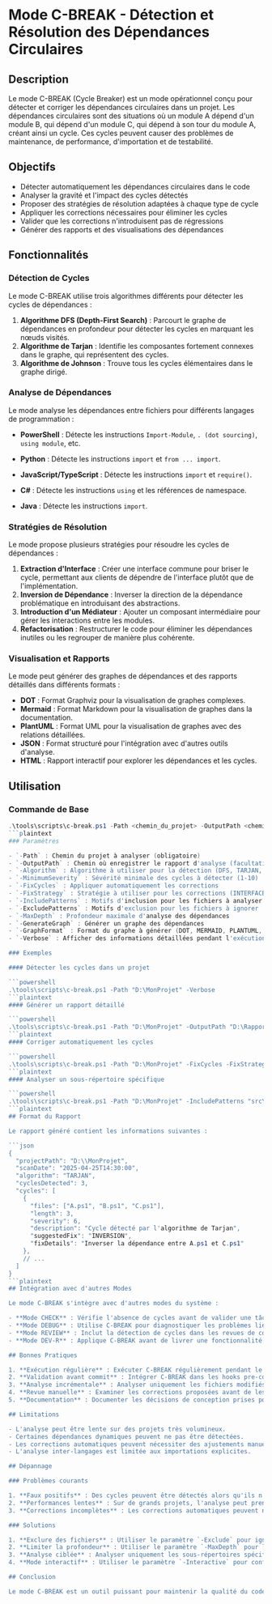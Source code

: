 # Mode C-BREAK - Détection et Résolution des Dépendances Circulaires

## Description

Le mode C-BREAK (Cycle Breaker) est un mode opérationnel conçu pour détecter et corriger les dépendances circulaires dans un projet. Les dépendances circulaires sont des situations où un module A dépend d'un module B, qui dépend d'un module C, qui dépend à son tour du module A, créant ainsi un cycle. Ces cycles peuvent causer des problèmes de maintenance, de performance, d'importation et de testabilité.

## Objectifs

- Détecter automatiquement les dépendances circulaires dans le code
- Analyser la gravité et l'impact des cycles détectés
- Proposer des stratégies de résolution adaptées à chaque type de cycle
- Appliquer les corrections nécessaires pour éliminer les cycles
- Valider que les corrections n'introduisent pas de régressions
- Générer des rapports et des visualisations des dépendances

## Fonctionnalités

### Détection de Cycles

Le mode C-BREAK utilise trois algorithmes différents pour détecter les cycles de dépendances :

1. **Algorithme DFS (Depth-First Search)** : Parcourt le graphe de dépendances en profondeur pour détecter les cycles en marquant les nœuds visités.
2. **Algorithme de Tarjan** : Identifie les composantes fortement connexes dans le graphe, qui représentent des cycles.
3. **Algorithme de Johnson** : Trouve tous les cycles élémentaires dans le graphe dirigé.

### Analyse de Dépendances

Le mode analyse les dépendances entre fichiers pour différents langages de programmation :

- **PowerShell** : Détecte les instructions `Import-Module`, `. (dot sourcing)`, `using module`, etc.
- **Python** : Détecte les instructions `import` et `from ... import`.
- **JavaScript/TypeScript** : Détecte les instructions `import` et `require()`.
- **C#** : Détecte les instructions `using` et les références de namespace.

- **Java** : Détecte les instructions `import`.

### Stratégies de Résolution

Le mode propose plusieurs stratégies pour résoudre les cycles de dépendances :

1. **Extraction d'Interface** : Créer une interface commune pour briser le cycle, permettant aux clients de dépendre de l'interface plutôt que de l'implémentation.
2. **Inversion de Dépendance** : Inverser la direction de la dépendance problématique en introduisant des abstractions.
3. **Introduction d'un Médiateur** : Ajouter un composant intermédiaire pour gérer les interactions entre les modules.
4. **Refactorisation** : Restructurer le code pour éliminer les dépendances inutiles ou les regrouper de manière plus cohérente.

### Visualisation et Rapports

Le mode peut générer des graphes de dépendances et des rapports détaillés dans différents formats :

- **DOT** : Format Graphviz pour la visualisation de graphes complexes.
- **Mermaid** : Format Markdown pour la visualisation de graphes dans la documentation.
- **PlantUML** : Format UML pour la visualisation de graphes avec des relations détaillées.
- **JSON** : Format structuré pour l'intégration avec d'autres outils d'analyse.
- **HTML** : Rapport interactif pour explorer les dépendances et les cycles.

## Utilisation

### Commande de Base

```powershell
.\tools\scripts\c-break.ps1 -Path <chemin_du_projet> -OutputPath <chemin_rapport>
```plaintext
### Paramètres

- `-Path` : Chemin du projet à analyser (obligatoire)
- `-OutputPath` : Chemin où enregistrer le rapport d'analyse (facultatif)
- `-Algorithm` : Algorithme à utiliser pour la détection (DFS, TARJAN, JOHNSON)
- `-MinimumSeverity` : Sévérité minimale des cycles à détecter (1-10)
- `-FixCycles` : Appliquer automatiquement les corrections
- `-FixStrategy` : Stratégie à utiliser pour les corrections (INTERFACE, INVERSION, MEDIATOR, REFACTOR)
- `-IncludePatterns` : Motifs d'inclusion pour les fichiers à analyser
- `-ExcludePatterns` : Motifs d'exclusion pour les fichiers à ignorer
- `-MaxDepth` : Profondeur maximale d'analyse des dépendances
- `-GenerateGraph` : Générer un graphe des dépendances
- `-GraphFormat` : Format du graphe à générer (DOT, MERMAID, PLANTUML, JSON)
- `-Verbose` : Afficher des informations détaillées pendant l'exécution

### Exemples

#### Détecter les cycles dans un projet

```powershell
.\tools\scripts\c-break.ps1 -Path "D:\MonProjet" -Verbose
```plaintext
#### Générer un rapport détaillé

```powershell
.\tools\scripts\c-break.ps1 -Path "D:\MonProjet" -OutputPath "D:\Rapports\cycles.json" -Algorithm TARJAN
```plaintext
#### Corriger automatiquement les cycles

```powershell
.\tools\scripts\c-break.ps1 -Path "D:\MonProjet" -FixCycles -FixStrategy INVERSION -MinimumSeverity 5
```plaintext
#### Analyser un sous-répertoire spécifique

```powershell
.\tools\scripts\c-break.ps1 -Path "D:\MonProjet" -IncludePatterns "src\core\*.ps1" -MaxDepth 5
```plaintext
## Format du Rapport

Le rapport généré contient les informations suivantes :

```json
{
  "projectPath": "D:\\MonProjet",
  "scanDate": "2025-04-25T14:30:00",
  "algorithm": "TARJAN",
  "cyclesDetected": 3,
  "cycles": [
    {
      "files": ["A.ps1", "B.ps1", "C.ps1"],
      "length": 3,
      "severity": 6,
      "description": "Cycle détecté par l'algorithme de Tarjan",
      "suggestedFix": "INVERSION",
      "fixDetails": "Inverser la dépendance entre A.ps1 et C.ps1"
    },
    // ...
  ]
}
```plaintext
## Intégration avec d'autres Modes

Le mode C-BREAK s'intègre avec d'autres modes du système :

- **Mode CHECK** : Vérifie l'absence de cycles avant de valider une tâche
- **Mode DEBUG** : Utilise C-BREAK pour diagnostiquer les problèmes liés aux dépendances
- **Mode REVIEW** : Inclut la détection de cycles dans les revues de code
- **Mode DEV-R** : Applique C-BREAK avant de livrer une fonctionnalité

## Bonnes Pratiques

1. **Exécution régulière** : Exécuter C-BREAK régulièrement pendant le développement pour détecter les cycles tôt.
2. **Validation avant commit** : Intégrer C-BREAK dans les hooks pre-commit pour éviter d'introduire des cycles.
3. **Analyse incrémentale** : Analyser uniquement les fichiers modifiés pour des projets volumineux.
4. **Revue manuelle** : Examiner les corrections proposées avant de les appliquer automatiquement.
5. **Documentation** : Documenter les décisions de conception prises pour résoudre les cycles complexes.

## Limitations

- L'analyse peut être lente sur des projets très volumineux.
- Certaines dépendances dynamiques peuvent ne pas être détectées.
- Les corrections automatiques peuvent nécessiter des ajustements manuels.
- L'analyse inter-langages est limitée aux importations explicites.

## Dépannage

### Problèmes courants

1. **Faux positifs** : Des cycles peuvent être détectés alors qu'ils n'existent pas réellement, généralement en raison d'importations conditionnelles.
2. **Performances lentes** : Sur de grands projets, l'analyse peut prendre beaucoup de temps.
3. **Corrections incomplètes** : Les corrections automatiques peuvent ne pas résoudre complètement certains cycles complexes.

### Solutions

1. **Exclure des fichiers** : Utiliser le paramètre `-Exclude` pour ignorer certains fichiers.
2. **Limiter la profondeur** : Utiliser le paramètre `-MaxDepth` pour limiter la profondeur d'analyse.
3. **Analyse ciblée** : Analyser uniquement les sous-répertoires spécifiques.
4. **Mode interactif** : Utiliser le paramètre `-Interactive` pour confirmer chaque correction.

## Conclusion

Le mode C-BREAK est un outil puissant pour maintenir la qualité du code en éliminant les dépendances circulaires. En l'utilisant régulièrement, vous pouvez éviter de nombreux problèmes difficiles à diagnostiquer et améliorer la maintenabilité de votre code.
